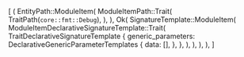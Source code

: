 [
    (
        EntityPath::ModuleItem(
            ModuleItemPath::Trait(
                TraitPath(`core::fmt::Debug`),
            ),
        ),
        Ok(
            SignatureTemplate::ModuleItem(
                ModuleItemDeclarativeSignatureTemplate::Trait(
                    TraitDeclarativeSignatureTemplate {
                        generic_parameters: DeclarativeGenericParameterTemplates {
                            data: [],
                        },
                    },
                ),
            ),
        ),
    ),
]